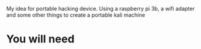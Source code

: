 My idea for portable hacking device. Using a raspberry pi 3b, a wifi adapter and some other things to create a portable kali machine

<h1>You will need</h1>
